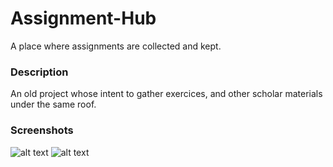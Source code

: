 # Assignment-Hub
A place where assignments are collected and kept.

### Description
An old project whose intent to gather exercices, and other scholar materials under the same roof.

### Screenshots
![alt text](https://i.imgur.com/pDsjep5.png)
![alt text](https://i.imgur.com/OObdQkg.png)
